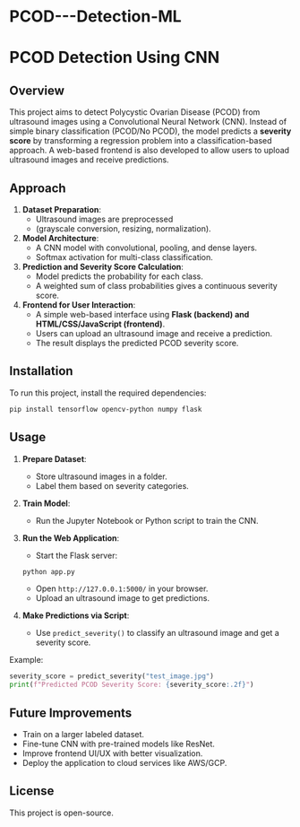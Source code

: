 # PCOD---Detection-ML

# PCOD Detection Using CNN

## Overview
This project aims to detect Polycystic Ovarian Disease (PCOD) from ultrasound images using a Convolutional Neural Network (CNN). Instead of simple binary classification (PCOD/No PCOD), the model predicts a **severity score** by transforming a regression problem into a classification-based approach. A web-based frontend is also developed to allow users to upload ultrasound images and receive predictions.

## Approach
1. **Dataset Preparation**: 
   - Ultrasound images are preprocessed
   - (grayscale conversion, resizing, normalization).
2. **Model Architecture**:
   - A CNN model with convolutional, pooling, and dense layers.
   - Softmax activation for multi-class classification.
3. **Prediction and Severity Score Calculation**:
   - Model predicts the probability for each class.
   - A weighted sum of class probabilities gives a continuous severity score.
4. **Frontend for User Interaction**:
   - A simple web-based interface using **Flask (backend) and HTML/CSS/JavaScript (frontend)**.
   - Users can upload an ultrasound image and receive a prediction.
   - The result displays the predicted PCOD severity score.

## Installation
To run this project, install the required dependencies:

```bash
pip install tensorflow opencv-python numpy flask
```

## Usage
1. **Prepare Dataset**:
   - Store ultrasound images in a folder.
   - Label them based on severity categories.
2. **Train Model**:
   - Run the Jupyter Notebook or Python script to train the CNN.
3. **Run the Web Application**:
   - Start the Flask server:
   
   ```bash
   python app.py
   ```
   - Open `http://127.0.0.1:5000/` in your browser.
   - Upload an ultrasound image to get predictions.

4. **Make Predictions via Script**:
   - Use `predict_severity()` to classify an ultrasound image and get a severity score.

Example:
```python
severity_score = predict_severity("test_image.jpg")
print(f"Predicted PCOD Severity Score: {severity_score:.2f}")
```

## Future Improvements
- Train on a larger labeled dataset.
- Fine-tune CNN with pre-trained models like ResNet.
- Improve frontend UI/UX with better visualization.
- Deploy the application to cloud services like AWS/GCP.

## License
This project is open-source.

